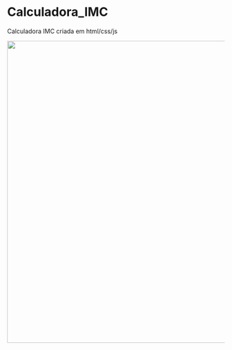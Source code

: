 # Calculadora_IMC
Calculadora IMC criada em html/css/js

<div align="center">
<img src="![Captura de Tela 2024-12-20 às 12 59 29](https://github.com/user-attachments/assets/3453c1b5-c48a-400f-a1a9-fb347546d3cd)"width="700px" />
</div>

